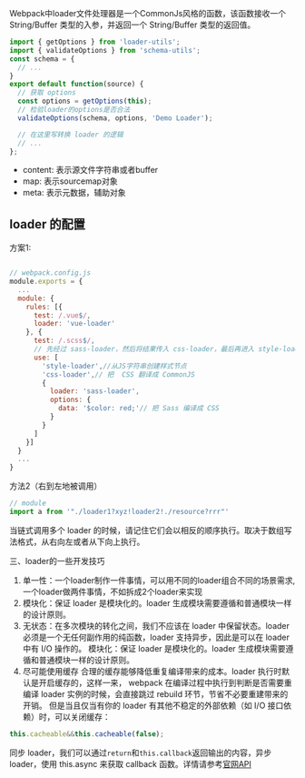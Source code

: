 
Webpack中loader文件处理器是一个CommonJs风格的函数，该函数接收一个 String/Buffer 类型的入参，并返回一个 String/Buffer 类型的返回值。
```js
import { getOptions } from 'loader-utils'; 
import { validateOptions } from 'schema-utils';  
const schema = {
  // ...
}
export default function(source) {
  // 获取 options
  const options = getOptions(this);
  // 检验loader的options是否合法
  validateOptions(schema, options, 'Demo Loader');

  // 在这里写转换 loader 的逻辑
  // ...
};
```
- content: 表示源文件字符串或者buffer
- map: 表示sourcemap对象
- meta: 表示元数据，辅助对象

## loader 的配置
方案1:
```js

// webpack.config.js
module.exports = {
  ...
  module: {
    rules: [{
      test: /.vue$/,
      loader: 'vue-loader'
    }, {
      test: /.scss$/,
      // 先经过 sass-loader，然后将结果传入 css-loader，最后再进入 style-loader。
      use: [
        'style-loader',//从JS字符串创建样式节点
        'css-loader',// 把  CSS 翻译成 CommonJS
        {
          loader: 'sass-loader',
          options: {
            data: '$color: red;'// 把 Sass 编译成 CSS
          }
        }
      ]
    }]
  }
  ...
}
```
方法2（右到左地被调用）
```js
// module
import a from '"./loader1?xyz!loader2!./resource?rrr"'
```

当链式调用多个 loader 的时候，请记住它们会以相反的顺序执行。取决于数组写法格式，从右向左或者从下向上执行。

三、loader的一些开发技巧
1. 单一性：一个loader制作一件事情，可以用不同的loader组合不同的场景需求,一个loader做两件事情，不如拆成2个loader来实现
2. 模块化：保证 loader 是模块化的。loader 生成模块需要遵循和普通模块一样的设计原则。
2. 无状态：在多次模块的转化之间，我们不应该在 loader 中保留状态。loader必须是一个无任何副作用的纯函数，loader 支持异步，因此是可以在 loader 中有 I/O 操作的。
模块化：保证 loader 是模块化的。loader 生成模块需要遵循和普通模块一样的设计原则。
4. 尽可能使用缓存
合理的缓存能够降低重复编译带来的成本。loader 执行时默认是开启缓存的，这样一来， webpack 在编译过程中执行到判断是否需要重编译 loader 实例的时候，会直接跳过 rebuild 环节，节省不必要重建带来的开销。
但是当且仅当有你的 loader 有其他不稳定的外部依赖（如 I/O 接口依赖）时，可以关闭缓存：
```js
this.cacheable&&this.cacheable(false);
```


同步 loader，我们可以通过`return`和`this.callback`返回输出的内容，异步loader，使用 this.async 来获取 callback 函数。详情请参考[官网API](https://www.webpackjs.com/api/loaders/#%E5%90%8C%E6%AD%A5-loader)

